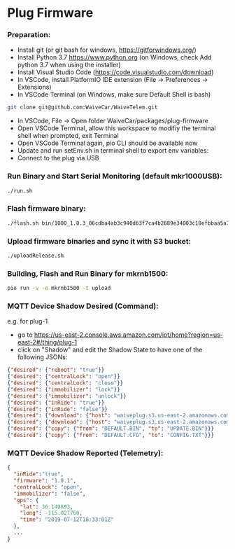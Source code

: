 # Plug Firmware

### Preparation:

- Install git (or git bash for windows, https://gitforwindows.org/)
- Install Python 3.7 https://www.python.org (on Windows, check Add python 3.7 when using the installer)
- Install Visual Studio Code (https://code.visualstudio.com/download)
- In VSCode, install PlatformIO IDE extension (File -> Preferences -> Extensions)
- In VSCode Terminal (on Windows, make sure Default Shell is bash)
```bash
git clone git@github.com:WaiveCar/WaiveTelem.git
```
- In VSCode, File -> Open folder WaiveCar/packages/plug-firmware
- Open VSCode Terminal, allow this workspace to modifiy the terminal shell when prompted, exit Terminal
- Open VSCode Terminal again, pio CLI should be available now
- Update and run setEnv.sh in terminal shell to export env variables:
- Connect to the plug via USB

### Run Binary and Start Serial Monitoring (default mkr1000USB):

```bash
./run.sh
```

### Flash firmware binary:

```bash
./flash.sh bin/1000_1.0.3_06cdba4ab3c940d63f7ca4b2689e34003c18efbbaa5a7c2849d9df9661153ab8
```

### Upload firmware binaries and sync it with S3 bucket:

```bash
./uploadRelease.sh
```

### Building, Flash and Run Binary for mkrnb1500:

```bash
pio run -v -e mkrnb1500 -t upload
```

### MQTT Device Shadow Desired (Command):

e.g. for plug-1
- go to https://us-east-2.console.aws.amazon.com/iot/home?region=us-east-2#/thing/plug-1
- click on "Shadow" and edit the Shadow State to have one of the following JSONs:

```json
{"desired": {"reboot": "true"}}
{"desired": {"centralLock": "open"}}
{"desired": {"centralLock": "close"}}
{"desired": {"immobilizer": "lock"}}
{"desired": {"immobilizer": "unlock"}}
{"desired": {"inRide": "true"}}
{"desired": {"inRide": "false"}}
{"desired": {"download": {"host": "waiveplug.s3.us-east-2.amazonaws.com", "from": "1000_1.0.4_9ccd5d8eb348015145a4df52cd29e7e233768a9d2fc475e4aab4773fc5cccb66", "to": "UPDATE.BIN"}}}
{"desired": {"download": {"host": "waiveplug.s3.us-east-2.amazonaws.com", "from": "plug1_config_e6cd5276eb396159eebce1005be1b5e6926d394d9cf6bf7e0e7c4c70cad43341", "to": "CONFIG.TXT"}}}
{"desired": {"copy": {"from": "DEFAULT.BIN", "to": "UPDATE.BIN"}}}
{"desired": {"copy": {"from": "DEFAULT.CFG", "to": "CONFIG.TXT"}}}
```

### MQTT Device Shadow Reported (Telemetry):

```json
{
  "inRide":"true",
  "firmware": "1.0.1",
  "centralLock": "open",
  "immobilizer": "false",
  "gps": {
    "lat": 36.149893,
    "long": -115.027760,
    "time": "2019-07-12T18:33:01Z"
  },
  ...
}
```
